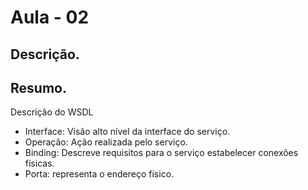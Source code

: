 
# Aula - 02

## Descrição.

## Resumo.

Descrição do WSDL
  - Interface: Visão alto nível da interface do serviço.
  - Operação: Ação realizada pelo serviço.
  - Binding: Descreve requisitos para o serviço estabelecer conexões físicas.
  - Porta: representa o endereço físico.